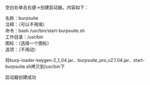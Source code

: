 空白处单击右键->创建启动器，内容如下：

名称：burpsuite  
注释：（可以不用填）  
命令：bash /usr/bin/start-burpsuite.sh  
工作目录：/usr/bin  
图标：（选择一个图标）  
选项：（不用动）

将burp-loader-keygen-2_1_04.jar、burpsuite_pro_v2.1.04.jar、start-burpsuite.sh拷贝到/usr/bin下

启动器创建成功
